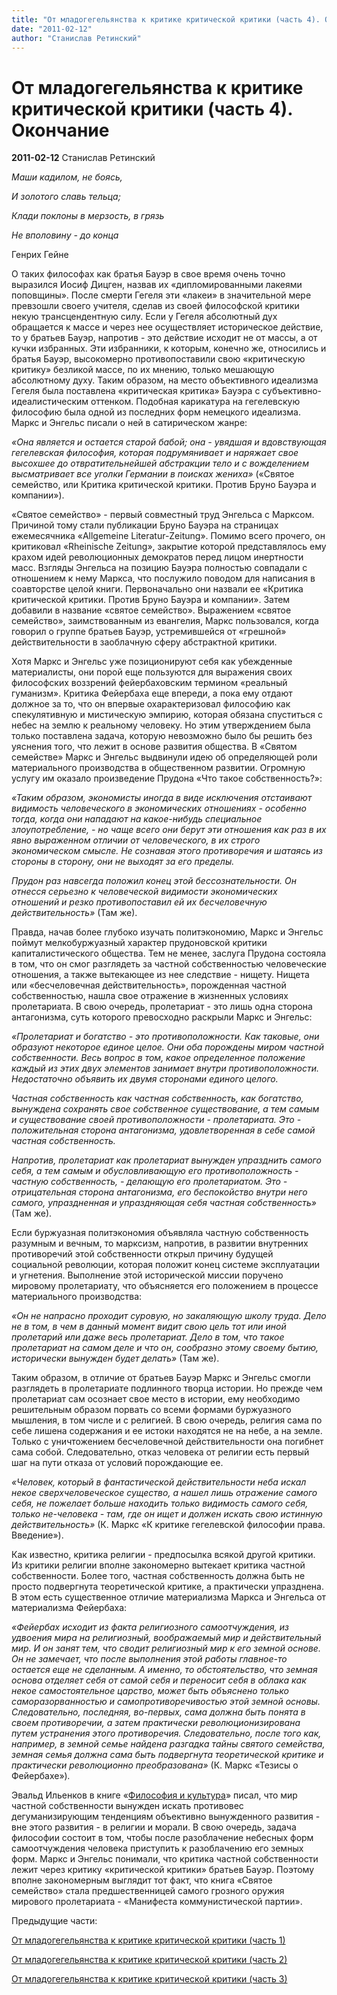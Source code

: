 ```yaml
---
title: "От младогегельянства к критике критической критики (часть 4). Окончание"
date: "2011-02-12"
author: "Станислав Ретинский"
---
```


# От младогегельянства к критике критической критики (часть 4). Окончание

**2011-02-12** Станислав Ретинский

*Маши кадилом, не боясь,*

*И золотого славь тельца;*

*Клади поклоны в мерзость, в грязь*

*Не вполовину - до конца*

Генрих Гейне

О таких философах как братья Бауэр в свое время очень точно выразился Иосиф Дицген, назвав их «дипломированными лакеями поповщины». После смерти Гегеля эти «лакеи» в значительной мере превзошли своего учителя, сделав из своей философской критики некую трансцендентную силу. Если у Гегеля абсолютный дух обращается к массе и через нее осуществляет историческое действие, то у братьев Бауэр, напротив - это действие исходит не от массы, а от кучки избранных. Эти избранники, к которым, конечно же, относились и братья Бауэр, высокомерно противопоставили свою «критическую критику» безликой массе, по их мнению, только мешающую абсолютному духу. Таким образом, на место объективного идеализма Гегеля была поставлена «критическая критика» Бауэра с субъективно-идеалистическим оттенком. Подобная карикатура на гегелевскую философию была одной из последних форм немецкого идеализма. Маркс и Энгельс писали о ней в сатирическом жанре:

*«Она является и остается старой бабой; она - увядшая и вдовствующая гегелевская философия, которая подрумянивает и наряжает свое высохшее до отвратительнейшей абстракции тело и с вожделением высматривает все уголки Германии в поисках жениха»* («Святое семейство, или Критика критической критики. Против Бруно Бауэра и компании»).

«Святое семейство» - первый совместный труд Энгельса с Марксом. Причиной тому стали публикации Бруно Бауэра на страницах ежемесячника «Allgemeine Literatur-Zeitung». Помимо всего прочего, он критиковал «Rheinische Zeitung», закрытие которой представлялось ему крахом идей революционных демократов перед лицом инертности масс. Взгляды Энгельса на позицию Бауэра полностью совпадали с отношением к нему Маркса, что послужило поводом для написания в соавторстве целой книги. Первоначально они назвали ее «Критика критической критики. Против Бруно Бауэра и компании». Затем добавили в название «святое семейство». Выражением «святое семейство», заимствованным из евангелия, Маркс пользовался, когда говорил о группе братьев Бауэр, устремившейся от «грешной» действительности в заоблачную сферу абстрактной критики.

Хотя Маркс и Энгельс уже позиционируют себя как убежденные материалисты, они порой еще пользуются для выражения своих философских воззрений фейербаховским термином «реальный гуманизм». Критика Фейербаха еще впереди, а пока ему отдают должное за то, что он впервые охарактеризовал философию как спекулятивную и мистическую эмпирию, которая обязана спуститься с небес на землю к реальному человеку. Но этим утверждением была только поставлена задача, которую невозможно было бы решить без уяснения того, что лежит в основе развития общества. В «Святом семействе» Маркс и Энгельс выдвинули идею об определяющей роли материального производства в общественном развитии. Огромную услугу им оказало произведение Прудона «Что такое собственность?»:

*«Таким образом, экономисты иногда в виде исключения отстаивают видимость человеческого в экономических отношениях - особенно тогда, когда они нападают на какое-нибудь специальное злоупотребление, - но чаще всего они берут эти отношения как раз в их явно выраженном отличии от человеческого, в их строго экономическом смысле. Не сознавая этого противоречия и шатаясь из стороны в сторону, они не выходят за его пределы.*

*Прудон раз навсегда положил конец этой бессознательности. Он отнесся серьезно к человеческой видимости экономических отношений и резко противопоставил ей их бесчеловечную действительность»* (Там же).

Правда, начав более глубоко изучать политэкономию, Маркс и Энгельс поймут мелкобуржуазный характер прудоновской критики капиталистического общества. Тем не менее, заслуга Прудона состояла в том, что он смог разглядеть за частной собственностью человеческие отношения, а также вытекающее из нее следствие - нищету. Нищета или «бесчеловечная действительность», порожденная частной собственностью, нашла свое отражение в жизненных условиях пролетариата. В свою очередь, пролетариат - это лишь одна сторона антагонизма, суть которого превосходно раскрыли Маркс и Энгельс:

*«Пролетариат и богатство - это противоположности. Как таковые, они образуют некоторое единое целое. Они оба порождены миром частной собственности. Весь вопрос в том, какое определенное положение каждый из этих двух элементов занимает внутри противоположности. Недостаточно объявить их двумя сторонами единого целого.*

*Частная собственность как частная собственность, как богатство, вынуждена сохранять свое собственное существование, а тем самым и существование своей противоположности - пролетариата. Это - положительная сторона антагонизма, удовлетворенная в себе самой частная собственность.*

*Напротив, пролетариат как пролетариат вынужден упразднить самого себя, а тем самым и обусловливающую его противоположность - частную собственность, - делающую его пролетариатом. Это - отрицательная сторона антагонизма, его беспокойство внутри него самого, упраздненная и упраздняющая себя частная собственность»* (Там же).

Если буржуазная политэкономия объявляла частную собственность разумным и вечным, то марксизм, напротив, в развитии внутренних противоречий этой собственности открыл причину будущей социальной революции, которая положит конец системе эксплуатации и угнетения. Выполнение этой исторической миссии поручено мировому пролетариату, что объясняется его положением в процессе материального производства:

*«Он не напрасно проходит суровую, но закаляющую школу труда. Дело не в том, в чем в данный момент видит свою цель тот или иной пролетарий или даже весь пролетариат. Дело в том, что такое пролетариат на самом деле и что он, сообразно этому своему бытию, исторически вынужден будет делать»* (Там же).

Таким образом, в отличие от братьев Бауэр Маркс и Энгельс смогли разглядеть в пролетариате подлинного творца истории. Но прежде чем пролетариат сам осознает свое место в истории, ему необходимо решительным образом порвать со всеми формами буржуазного мышления, в том числе и с религией. В свою очередь, религия сама по себе лишена содержания и ее истоки находятся не на небе, а на земле. Только с уничтожением бесчеловечной действительности она погибнет сама собой. Следовательно, отказ человека от религии есть первый шаг на пути отказа от условий порождающие ее.

*«Человек, который в фантастической действительности неба искал некое сверхчеловеческое существо, а нашел лишь отражение самого себя, не пожелает больше находить только видимость самого себя, только не-человека - там, где он ищет и должен искать свою истинную действительность»* (К. Маркс «К критике гегелевской философии права. Введение»).

Как известно, критика религии - предпосылка всякой другой критики. Из критики религии вполне закономерно вытекает критика частной собственности. Более того, частная собственность должна быть не просто подвергнута теоретической критике, а практически упразднена. В этом есть существенное отличие материализма Маркса и Энгельса от материализма Фейербаха:

*«Фейербах исходит из факта религиозного самоотчуждения, из удвоения мира на религиозный, воображаемый мир и действительный мир. И он занят тем, что сводит религиозный мир к его земной основе. Он не замечает, что после выполнения этой работы главное-то остается еще не сделанным. А именно, то обстоятельство, что земная основа отделяет себя от самой себя и переносит себя в облака как некое самостоятельное царство, может быть объяснено только саморазорванностью и самопротиворечивостью этой земной основы. Следовательно, последняя, во-первых, сама должна быть понята в своем противоречии, а затем практически революционизирована путем устранения этого противоречия. Следовательно, после того как, например, в земной семье найдена разгадка тайны святого семейства, земная семья должна сама быть подвергнута теоретической критике и практически революционно преобразована»* (К. Маркс «Тезисы о Фейербахе»)*.*

Эвальд Ильенков в книге «[Философия и культура](http://bookvit.ru/1849-ye-v-ilenkov-filosofiya-i-kultura.html)» писал, что мир частной собственности вынужден искать противовес дегуманизирующим тенденциям объективно вынужденного развития - вне этого развития - в религии и морали. В свою очередь, задача философии состоит в том, чтобы после разоблачение небесных форм самоотчуждения человека приступить к разоблачению его земных форм. Маркс и Энгельс понимали, что критика частной собственности лежит через критику «критической критики» братьев Бауэр. Поэтому вполне закономерным выглядит тот факт, что книга «Святое семейство» стала предшественницей самого грозного оружия мирового пролетариата - «Манифеста коммунистической партии».

Предыдущие части:

[От младогегельянства к критике критической критики (часть 1)](/2967.md)

[От младогегельянства к критике критической критики (часть 2) ](/2991.md)

[От младогегельянства к критике критической критики (часть 3) ](/3164.md)
